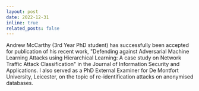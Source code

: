 ```yaml
---
layout: post
date: 2022-12-31
inline: true
related_posts: false
---
```


Andrew McCarthy (3rd Year PhD student) has successfully been accepted for publication of his recent work, "Defending against Adversarial Machine Learning Attacks using Hierarchical Learning: A case study on Network Traffic Attack Classification" in the Journal of Information Security and Applications. I also served as a PhD External Examiner for De Montfort University, Leicester, on the topic of re-identification attacks on anonymised databases.